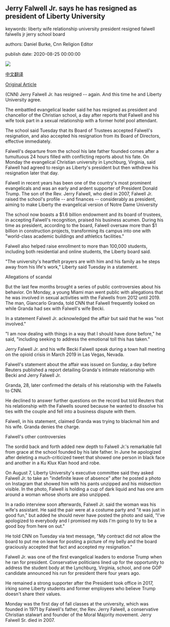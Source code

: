 ## Jerry Falwell Jr. says he has resigned as president of Liberty University

keywords: liberty wife relationship university president resigned falwell falwells jr jerry school board

authors: Daniel Burke, Cnn Religion Editor

publish date: 2020-08-25 00:00:00

![](https://cdn.cnn.com/cnnnext/dam/assets/200810234108-jerry-falwell-file-super-tease.jpg)

[中文翻译](Jerry%20Falwell%20Jr.%20says%20he%20has%20resigned%20as%20president%20of%20Liberty%20University_zh.md)

[Original Article](https://edition.cnn.com/2020/08/25/us/jerry-falwell-jr-liberty-university-resignation/index.html)

(CNN) Jerry Falwell Jr. has resigned -- again. And this time he and Liberty University agree.

The embattled evangelical leader said he has resigned as president and chancellor of the Christian school, a day after reports that Falwell and his wife took part in a sexual relationship with a former hotel pool attendant.

The school said Tuesday that its Board of Trustees accepted Falwell's resignation, and also accepted his resignation from its Board of Directors, effective immediately.

Falwell's departure from the school his late father founded comes after a tumultuous 24 hours filled with conflicting reports about his fate. On Monday the evangelical Christian university in Lynchburg, Virginia, said Falwell had agreed to resign as Liberty's president but then withdrew his resignation later that day.

Falwell in recent years has been one of the country's most prominent evangelicals and was an early and ardent supporter of President Donald Trump. The son of the Rev. Jerry Falwell, who died in 2007, Falwell Jr. raised the school's profile -- and finances -- considerably as president, aiming to make Liberty the evangelical version of Notre Dame University

The school now boasts a $1.6 billion endowment and its board of trustees, in accepting Falwell's recognition, praised his business acumen. During his time as president, according to the board, Falwell oversaw more than $1 billion in construction projects, transforming its campus into one with "world-class academic buildings and athletics facilities."

Falwell also helped raise enrollment to more than 100,000 students, including both residential and online students, the Liberty board said.

"The university's heartfelt prayers are with him and his family as he steps away from his life's work," Liberty said Tuesday in a statement.

Allegations of scandal

But the last few months brought a series of public controversies about his behavior. On Monday, a young Miami man went public with allegations that he was involved in sexual activities with the Falwells from 2012 until 2019. The man, Giancarlo Granda, told CNN that Falwell frequently looked on while Granda had sex with Falwell's wife Becki.

In a statement Falwell Jr. acknowledged the affair but said that he was "not involved."

"I am now dealing with things in a way that I should have done before," he said, "including seeking to address the emotional toll this has taken."

Jerry Falwell Jr. and his wife Becki Falwell speak during a town hall meeting on the opioid crisis in March 2019 in Las Vegas, Nevada.

Falwell's statement about the affair was issued on Sunday, a day before Reuters published a report detailing Granda's intimate relationship with Becki and Jerry Falwell Jr.

Granda, 28, later confirmed the details of his relationship with the Falwells to CNN.

He declined to answer further questions on the record but told Reuters that his relationship with the Falwells soured because he wanted to dissolve his ties with the couple and fell into a business dispute with them.

Falwell, in his statement, claimed Granda was trying to blackmail him and his wife. Granda denies the charge.

Falwell's other controversies

The sordid back and forth added new depth to Falwell Jr.'s remarkable fall from grace at the school founded by his late father. In June he apologized after deleting a much-criticized tweet that showed one person in black face and another in a Ku Klux Klan hood and robe.

On August 7, Liberty University's executive committee said they asked Falwell Jr. to take an "indefinite leave of absence" after he posted a photo on Instagram that showed him with his pants unzipped and his midsection visible. In the photo, Falwell is holding a cup of dark liquid and has one arm around a woman whose shorts are also unzipped.

In a radio interview soon afterwards, Falwell Jr. said the woman was his wife's assistant. He said the pair were at a costume party and "it was just in good fun," but added he should never have posted the photo and said, "I've apologized to everybody and I promised my kids I'm going to try to be a good boy from here on out."

He told CNN on Tuesday via text message, "My contract did not allow the board to put me on leave for posting a picture of my belly and the board graciously accepted that fact and accepted my resignation."

Falwell Jr. was one of the first evangelical leaders to endorse Trump when he ran for president. Conservative politicians lined up for the opportunity to address the student body at the Lynchburg, Virginia, school, and one GOP candidate announced his run for president there four years ago.

He remained a strong supporter after the President took office in 2017, irking some Liberty students and former employees who believe Trump doesn't share their values.

Monday was the first day of fall classes at the university, which was founded in 1971 by Falwell's father, the Rev. Jerry Falwell, a conservative Christian stalwart and founder of the Moral Majority movement. Jerry Falwell Sr. died in 2007.